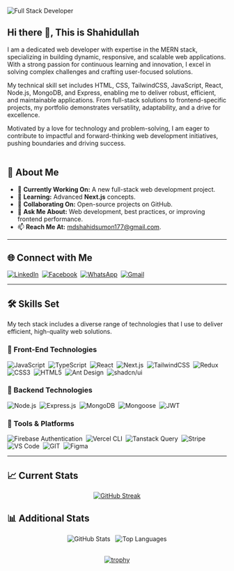 ![Full Stack Developer](https://i.ibb.co/CWdzZjx/Black-and-White-Gradient-Personal-Linked-In-Banner.png)

## Hi there 👋, This is Shahidullah

I am a dedicated web developer with expertise in the MERN stack, specializing in building dynamic, responsive, and scalable web applications. With a strong passion for continuous learning and innovation, I excel in solving complex challenges and crafting user-focused solutions.

My technical skill set includes HTML, CSS, TailwindCSS, JavaScript, React, Node.js, MongoDB, and Express, enabling me to deliver robust, efficient, and maintainable applications. From full-stack solutions to frontend-specific projects, my portfolio demonstrates versatility, adaptability, and a drive for excellence.

Motivated by a love for technology and problem-solving, I am eager to contribute to impactful and forward-thinking web development initiatives, pushing boundaries and driving success.
<br/> <br/> 

## 🌟 **About Me**

- 🔭 **Currently Working On:** A new full-stack web development project.  
- 🌱 **Learning:** Advanced **Next.js** concepts.  
- 👯 **Collaborating On:** Open-source projects on GitHub.  
- 💬 **Ask Me About:** Web development, best practices, or improving frontend performance.  
- 📫 **Reach Me At:** [mdshahidsumon177@gmail.com](mailto:mdshahidsumon177@gmail.com).

---

## 🌐 Connect with Me

[![LinkedIn](https://img.shields.io/badge/LinkedIn-%230077B5.svg?logo=linkedin&logoColor=white)](https://www.linkedin.com/in/shahidulllah "Connect on LinkedIn")&nbsp;
[![Facebook](https://img.shields.io/badge/Facebook-%231877F2.svg?logo=Facebook&logoColor=white)](https://www.facebook.com/shahidullllah "Visit my Facebook profile")&nbsp;
[![WhatsApp](https://img.shields.io/badge/WhatsApp-25D366?logo=whatsapp&logoColor=white)](https://wa.me/+8801747162648 "Message me on WhatsApp")&nbsp;
[![Gmail](https://img.shields.io/badge/Gmail-D14836?logo=gmail&logoColor=white)](mailto:mdshahidsumon177@gmail.com "Email me")

---

## 🛠️ Skills Set

My tech stack includes a diverse range of technologies that I use to deliver efficient, high-quality web solutions.

### 🎨 Front-End Technologies

![JavaScript](https://img.shields.io/badge/javascript-%23323330.svg?logo=javascript&logoColor=%23F7DF1E)&nbsp;
![TypeScript](https://img.shields.io/badge/typescript-%23007ACC.svg?logo=typescript&logoColor=white)&nbsp;
![React](https://img.shields.io/badge/react-%2320232a.svg?logo=react&logoColor=%2361DAFB)&nbsp;
![Next.js](https://img.shields.io/badge/Next.js-%23000000.svg?logo=next.js)&nbsp;
![TailwindCSS](https://img.shields.io/badge/tailwindcss-%2338B2AC.svg?logo=tailwind-css&logoColor=white)&nbsp;
![Redux](https://img.shields.io/badge/redux--toolkit-%23764ABC.svg?logo=redux&logoColor=white)&nbsp;
![CSS3](https://img.shields.io/badge/css3-%231572B6.svg?logo=css3&logoColor=white)&nbsp;
![HTML5](https://img.shields.io/badge/html5-%23E34F26.svg?logo=html5&logoColor=white)&nbsp;
![Ant Design](https://img.shields.io/badge/Ant%20Design-%231677FF?logo=ant-design)&nbsp;
![shadcn/ui](https://img.shields.io/badge/shadcn%2Fui-000?logo=shadcnui&logoColor=fff)&nbsp;

### 🔧 Backend Technologies

![Node.js](https://img.shields.io/badge/node.js-6DA55F?logo=node.js&logoColor=white)&nbsp;
![Express.js](https://img.shields.io/badge/express.js-%23404d59.svg?logo=express&logoColor=%2361DAFB)&nbsp;
![MongoDB](https://img.shields.io/badge/MongoDB-%234ea94b.svg?logo=mongodb&logoColor=white)&nbsp;
![Mongoose](https://img.shields.io/badge/mongoose-%23880000.svg?logo=mongoose&logoColor=white)&nbsp;
![JWT](https://img.shields.io/badge/JWT-black?logo=JSON%20web%20tokens)&nbsp;

### 🚀 Tools & Platforms

![Firebase Authentication](https://img.shields.io/badge/Firebase-Authentication-FFCA28?logo=Firebase&logoColor=white&labelColor=dd2c00)&nbsp;
![Vercel CLI](https://img.shields.io/badge/vercel%20cli-%23000000.svg?logo=vercel&logoColor=white)&nbsp;
![Tanstack Query](https://img.shields.io/badge/tanstack%20query-%23FF4154.svg?logo=react-query&logoColor=white)&nbsp;
![Stripe](https://img.shields.io/badge/Stripe-%231e1e1e.svg?logo=stripe&logoColor=%2364C4ED)&nbsp;
![VS Code](https://img.shields.io/badge/VS%20Code-007ACC?logo=visual-studio-code&logoColor=white)&nbsp;
![GIT](https://img.shields.io/badge/Git-fc6d26?logo=git&logoColor=white)&nbsp;
![Figma](https://img.shields.io/badge/Figma-F24E1E?logo=figma&logoColor=white)&nbsp;

---

## 📈 Current Stats

<div align="center">   
<a href="https://git.io/streak-stats"><img src="https://github-readme-streak-stats-gamma-lyart.vercel.app?user=shahidulllah&theme=dark&date_format=j%20M%5B%20Y%5D" alt="GitHub Streak" /></a>
</div>

## 📊 Additional Stats

<div align="center">
    <img src="https://github-readme-stats.vercel.app/api?username=shahidulllah&show_icons=true&theme=transparent" alt="GitHub Stats">&nbsp;&nbsp;
    <img src="https://github-readme-stats.vercel.app/api/top-langs/?username=shahidulllah&show_icons=true&theme=transparent&layout=compact" alt="Top Languages"><br/><br/>
    
[![trophy](https://github-profile-trophy.vercel.app/?username=shahidulllah&&show_icons=true&theme=transparent&layout=compact)](https://github.com/ryo-ma/github-profile-trophy)
</div>
